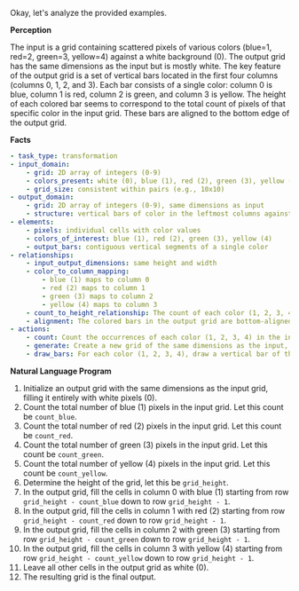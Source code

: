 Okay, let's analyze the provided examples.

**Perception**

The input is a grid containing scattered pixels of various colors (blue=1, red=2, green=3, yellow=4) against a white background (0). The output grid has the same dimensions as the input but is mostly white. The key feature of the output grid is a set of vertical bars located in the first four columns (columns 0, 1, 2, and 3). Each bar consists of a single color: column 0 is blue, column 1 is red, column 2 is green, and column 3 is yellow. The height of each colored bar seems to correspond to the total count of pixels of that specific color in the input grid. These bars are aligned to the bottom edge of the output grid.

**Facts**


```yaml
- task_type: transformation
- input_domain:
    - grid: 2D array of integers (0-9)
    - colors_present: white (0), blue (1), red (2), green (3), yellow (4)
    - grid_size: consistent within pairs (e.g., 10x10)
- output_domain:
    - grid: 2D array of integers (0-9), same dimensions as input
    - structure: vertical bars of color in the leftmost columns against a white background
- elements:
    - pixels: individual cells with color values
    - colors_of_interest: blue (1), red (2), green (3), yellow (4)
    - output_bars: contiguous vertical segments of a single color
- relationships:
    - input_output_dimensions: same height and width
    - color_to_column_mapping:
        - blue (1) maps to column 0
        - red (2) maps to column 1
        - green (3) maps to column 2
        - yellow (4) maps to column 3
    - count_to_height_relationship: The count of each color (1, 2, 3, 4) in the input grid determines the height (number of pixels) of the corresponding colored bar in the output grid.
    - alignment: The colored bars in the output grid are bottom-aligned.
- actions:
    - count: Count the occurrences of each color (1, 2, 3, 4) in the input grid.
    - generate: Create a new grid of the same dimensions as the input, initialized to white (0).
    - draw_bars: For each color (1, 2, 3, 4), draw a vertical bar of that color in its designated column (0, 1, 2, 3) in the output grid. The height of the bar equals the count of that color, and the bar starts from the bottom row and extends upwards.
```


**Natural Language Program**

1.  Initialize an output grid with the same dimensions as the input grid, filling it entirely with white pixels (0).
2.  Count the total number of blue (1) pixels in the input grid. Let this count be `count_blue`.
3.  Count the total number of red (2) pixels in the input grid. Let this count be `count_red`.
4.  Count the total number of green (3) pixels in the input grid. Let this count be `count_green`.
5.  Count the total number of yellow (4) pixels in the input grid. Let this count be `count_yellow`.
6.  Determine the height of the grid, let this be `grid_height`.
7.  In the output grid, fill the cells in column 0 with blue (1) starting from row `grid_height - count_blue` down to row `grid_height - 1`.
8.  In the output grid, fill the cells in column 1 with red (2) starting from row `grid_height - count_red` down to row `grid_height - 1`.
9.  In the output grid, fill the cells in column 2 with green (3) starting from row `grid_height - count_green` down to row `grid_height - 1`.
10. In the output grid, fill the cells in column 3 with yellow (4) starting from row `grid_height - count_yellow` down to row `grid_height - 1`.
11. Leave all other cells in the output grid as white (0).
12. The resulting grid is the final output.